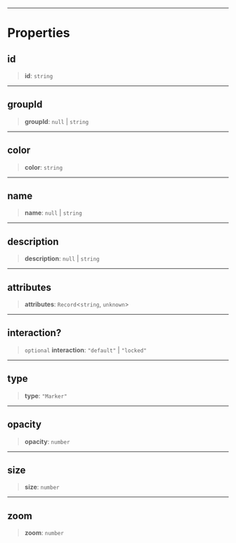 ***

# Properties

## id

> **id**: `string`

***

## groupId

> **groupId**: `null` | `string`

***

## color

> **color**: `string`

***

## name

> **name**: `null` | `string`

***

## description

> **description**: `null` | `string`

***

## attributes

> **attributes**: `Record`\<`string`, `unknown`>

***

## interaction?

> `optional` **interaction**: `"default"` | `"locked"`

***

## type

> **type**: `"Marker"`

***

## opacity

> **opacity**: `number`

***

## size

> **size**: `number`

***

## zoom

> **zoom**: `number`
